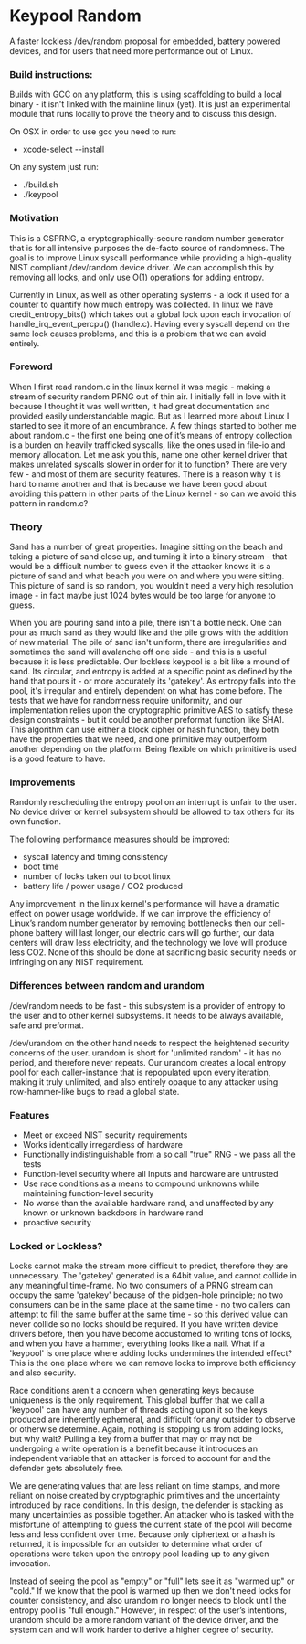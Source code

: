 # Keypool Random
A faster lockless /dev/random proposal for embedded, battery powered devices, and for users that need more performance out of Linux.

### Build instructions:

Builds with GCC on any platform, this is using scaffolding to build a local binary - it isn't linked with the mainline linux (yet).  It is just an experimental module that runs locally to prove the theory and to discuss this design.

On OSX in order to use gcc you need to run:
- xcode-select --install

On any system just run:
- ./build.sh
- ./keypool

### Motivation

This is a CSPRNG, a cryptographically-secure random number generator that is for all intensive purposes the de-facto source of randomness.  The goal is to improve Linux syscall performance while providing a high-quality NIST compliant /dev/random device driver. We can accomplish this by removing all locks, and only use O(1) operations for adding entropy.

Currently in Linux, as well as other operating systems - a lock it used for a counter to quantify how much entropy was collected.  In linux we have credit_entropy_bits() which takes out a global lock upon each invocation of handle_irq_event_percpu() (handle.c).  Having every syscall depend on the same lock causes problems, and this is a problem that we can avoid entirely.

### Foreword

When I first read random.c in the linux kernel it was magic - making a stream of security random PRNG out of thin air.  I initially fell in love with it because I thought it was well written, it had great documentation and provided easily understandable magic. But as I learned more about Linux I started to see it more of an encumbrance.  A few things started to bother me about random.c - the first one being one of it’s means of entropy collection is a burden on heavily trafficked syscalls, like the ones used in file-io and memory allocation.  Let me ask you this, name one other kernel driver that makes unrelated syscalls slower in order for it to function? There are very few - and most of them are security features. There is a reason why it is hard to name another and that is because we have been good about avoiding this pattern in other parts of the Linux kernel - so can we avoid this pattern in random.c?

### Theory

Sand has a number of great properties. Imagine sitting on the beach and taking a picture of sand close up, and turning it into a binary stream - that would be a difficult number to guess even if the attacker knows it is a picture of sand and what beach you were on and where you were sitting.  This picture of sand is so random, you wouldn't need a very high resolution image - in fact maybe just 1024 bytes would be too large for anyone to guess.

When you are pouring sand into a pile, there isn't a bottle neck.  One can pour as much sand as they would like and the pile grows with the addition of new material. The pile of sand isn't uniform, there are irregularities and sometimes the sand will avalanche off one side - and this is a useful because it is less predictable.  Our lockless keypool is a bit like a mound of sand.  Its circular, and entropy is added at a specific point as defined by the hand that pours it - or more accurately its 'gatekey'.  As entropy falls into the pool, it's irregular and entirely dependent on what has come before.  The tests that we have for randomness require uniformity, and our implementation relies upon the cryptographic primitive AES to satisfy these design constraints - but it could be another preformat function like SHA1.  This algorithm can use either a block cipher or hash function, they both have the properties that we need, and one primitive may outperform another depending on the platform. Being flexible on which primitive is used is a good feature to have.


### Improvements 
Randomly rescheduling the entropy pool on an interrupt is unfair to the user.  No device driver or kernel subsystem should be allowed to tax others for its own function. 

The following performance measures should be improved:

 - syscall latency and timing consistency 
 - boot time
 - number of locks taken out to boot linux
 - battery life / power usage / CO2 produced

Any improvement in the linux kernel's performance will have a dramatic effect on power usage worldwide.  If we can improve the efficiency of Linux’s random number generator by removing bottlenecks then our cell-phone battery will last longer, our electric cars will go further, our data centers will draw less electricity, and the technology we love will produce less CO2.   None of this should be done at sacrificing basic security needs or infringing on any NIST requirement.

### Differences between random and urandom

/dev/random needs to be fast - this subsystem is a provider of entropy to the user and to other kernel subsystems. It needs to be always available, safe and preformat.

/dev/urandom on the other hand needs to respect the heightened security concerns of the user. urandom is short for 'unlimited random' - it has no period, and therefore never repeats. Our urandom creates a local entropy pool for each caller-instance that is repopulated upon every iteration, making it truly unlimited, and also entirely opaque to any attacker using row-hammer-like bugs to read a global state.

### Features
 - Meet or exceed NIST security requirements
 - Works identically irregardless of hardware
 - Functionally indistinguishable from a so call "true" RNG - we pass all the tests
 - Function-level security where all Inputs and hardware are untrusted
 - Use race conditions as a means to compound unknowns while maintaining function-level security
 - No worse than the available hardware rand, and unaffected by any known or unknown backdoors in hardware rand 
 - proactive security 

### Locked or Lockless?

Locks cannot make the stream more difficult to predict, therefore they are unnecessary.  The 'gatekey' generated is a 64bit value, and cannot collide in any meaningful time-frame.  No two consumers of a PRNG stream can occupy the same 'gatekey' because of the pidgen-hole principle; no two consumers can be in the same place at the same time - no two callers can attempt to fill the same buffer at the same time - so this derived value can never collide so no locks should be required.  If you have written device drivers before, then you have become accustomed to writing tons of locks, and when you have a hammer, everything looks like a nail.  What if a 'keypool' is one place where adding locks undermines the intended effect?  This is the one place where we can remove locks to improve both efficiency and also security.

Race conditions aren't a concern when generating keys because uniqueness is the only requirement. This global buffer that we call a 'keypool' can have any number of threads acting upon it so the keys produced are inherently ephemeral, and difficult for any outsider to observe or otherwise determine.  Again, nothing is stopping us from adding locks, but why wait? Pulling a key from a buffer that may or may not be undergoing a write operation is a benefit because it introduces an independent variable that an attacker is forced to account for and the defender gets absolutely free.

We are generating values that are less reliant on time stamps, and more reliant on noise created by cryptographic primitives and the uncertainty introduced by race conditions. In this design, the defender is stacking as many uncertainties as possible together.  An attacker who is tasked with the misfortune of attempting to guess the current state of the pool will become less and less confident over time.  Because only ciphertext or a hash is returned, it is impossible for an outsider to determine what order of operations were taken upon the entropy pool leading up to any given invocation.

Instead of seeing the pool as "empty" or "full" lets see it as "warmed up" or "cold."  If we know that the pool is warmed up then we don't need locks for counter consistency, and also urandom no longer needs to block until the entropy pool is "full enough."  However, in respect of the user’s intentions,  urandom should be a more random variant of the device driver, and the system can and will work harder to derive a higher degree of security.
